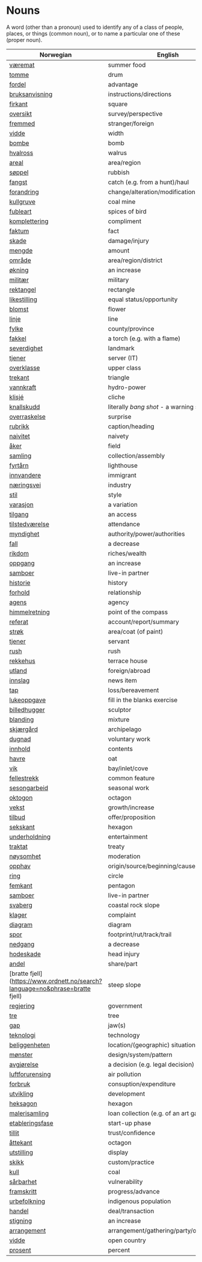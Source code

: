 # Nouns

A word (other than a pronoun) used to identify any of a class of people, places, or things (common noun), or to name a particular one of these (proper noun).

| Norwegian | English | Gender |
| --- | --- | --- |
| [væremat](https://www.ordnett.no/search?language=no&phrase=væremat) | summer food | m |
| [tomme](https://www.ordnett.no/search?language=no&phrase=tomme) | drum | m |
| [fordel](https://www.ordnett.no/search?language=no&phrase=fordel) | advantage | m |
| [bruksanvisning](https://www.ordnett.no/search?language=no&phrase=bruksanvisning) | instructions/directions | m |
| [firkant](https://www.ordnett.no/search?language=no&phrase=firkant) | square | m |
| [oversikt](https://www.ordnett.no/search?language=no&phrase=oversikt) | survey/perspective | m |
| [fremmed](https://www.ordnett.no/search?language=no&phrase=fremmed) | stranger/foreign | m |
| [vidde](https://www.ordnett.no/search?language=no&phrase=vidde) | width | m/f |
| [bombe](https://www.ordnett.no/search?language=no&phrase=bombe) | bomb | m |
| [hvalross](https://www.ordnett.no/search?language=no&phrase=hvalross) | walrus | m |
| [areal](https://www.ordnett.no/search?language=no&phrase=areal) | area/region | i |
| [søppel](https://www.ordnett.no/search?language=no&phrase=søppel) | rubbish | i |
| [fangst](https://www.ordnett.no/search?language=no&phrase=fangst) | catch (e.g. from a hunt)/haul | m |
| [forandring](https://www.ordnett.no/search?language=no&phrase=forandring) | change/alteration/modification | m |
| [kullgruve](https://www.ordnett.no/search?language=no&phrase=kullgruve) | coal mine | m |
| [fubleart](https://www.ordnett.no/search?language=no&phrase=fubleart) | spices of bird | m/f |
| [komplettering](https://www.ordnett.no/search?language=no&phrase=komplettering) | compliment | m |
| [faktum](https://www.ordnett.no/search?language=no&phrase=faktum) | fact | i |
| [skade](https://www.ordnett.no/search?language=no&phrase=skade) | damage/injury | m |
| [mengde](https://www.ordnett.no/search?language=no&phrase=mengde) | amount | m |
| [område](https://www.ordnett.no/search?language=no&phrase=område) | area/region/district | i |
| [økning](https://www.ordnett.no/search?language=no&phrase=økning) | an increase | m |
| [militær](https://www.ordnett.no/search?language=no&phrase=militær) | military | m |
| [rektangel](https://www.ordnett.no/search?language=no&phrase=rektangel) | rectangle | i |
| [likestilling](https://www.ordnett.no/search?language=no&phrase=likestilling) | equal status/opportunity | m |
| [blomst](https://www.ordnett.no/search?language=no&phrase=blomst) | flower | m |
| [linje](https://www.ordnett.no/search?language=no&phrase=linje) | line | m |
| [fylke](https://www.ordnett.no/search?language=no&phrase=fylke) | county/province | i |
| [fakkel](https://www.ordnett.no/search?language=no&phrase=fakkel) | a torch (e.g. with a flame) | m |
| [severdighet](https://www.ordnett.no/search?language=no&phrase=severdighet) | landmark | m |
| [tjener](https://www.ordnett.no/search?language=no&phrase=tjener) | server (IT) | m |
| [overklasse](https://www.ordnett.no/search?language=no&phrase=overklasse) | upper class | m |
| [trekant](https://www.ordnett.no/search?language=no&phrase=trekant) | triangle | m |
| [vannkraft](https://www.ordnett.no/search?language=no&phrase=vannkraft) | hydro-power | m |
| [klisjé](https://www.ordnett.no/search?language=no&phrase=klisjé) | cliche | m |
| [knallskudd](https://www.ordnett.no/search?language=no&phrase=knallskudd) | literally _bang shot_ - a warning shot gun | i |
| [overraskelse](https://www.ordnett.no/search?language=no&phrase=overraskelse) | surprise | m |
| [rubrikk](https://www.ordnett.no/search?language=no&phrase=rubrikk) | caption/heading | m |
| [naivitet](https://www.ordnett.no/search?language=no&phrase=naivitet) | naivety | m |
| [åker](https://www.ordnett.no/search?language=no&phrase=åker) | field | m |
| [samling](https://www.ordnett.no/search?language=no&phrase=samling) | collection/assembly | m |
| [fyrtårn](https://www.ordnett.no/search?language=no&phrase=fyrtårn) | lighthouse | i |
| [innvandere](https://www.ordnett.no/search?language=no&phrase=innvandere) | immigrant | m |
| [næringsvei](https://www.ordnett.no/search?language=no&phrase=næringsvei) | industry | m |
| [stil](https://www.ordnett.no/search?language=no&phrase=stil) | style | m |
| [varasjon](https://www.ordnett.no/search?language=no&phrase=varasjon) | a variation | m |
| [tilgang](https://www.ordnett.no/search?language=no&phrase=tilgang) | an access | i |
| [tilstedværelse](https://www.ordnett.no/search?language=no&phrase=tilstedværelse) | attendance | i |
| [myndighet](https://www.ordnett.no/search?language=no&phrase=myndighet) | authority/power/authorities | m |
| [fall](https://www.ordnett.no/search?language=no&phrase=fall) | a decrease | i |
| [rikdom](https://www.ordnett.no/search?language=no&phrase=rikdom) | riches/wealth | m |
| [oppgang](https://www.ordnett.no/search?language=no&phrase=oppgang) | an increase | m |
| [samboer](https://www.ordnett.no/search?language=no&phrase=samboer) | live-in partner | m |
| [historie](https://www.ordnett.no/search?language=no&phrase=historie) | history | m/f |
| [forhold](https://www.ordnett.no/search?language=no&phrase=forhold) | relationship | i |
| [agens](https://www.ordnett.no/search?language=no&phrase=agens) | agency | m |
| [himmelretning](https://www.ordnett.no/search?language=no&phrase=himmelretning) | point of the compass | m |
| [referat](https://www.ordnett.no/search?language=no&phrase=referat) | account/report/summary | i |
| [strøk](https://www.ordnett.no/search?language=no&phrase=strøk) | area/coat (of paint) | i |
| [tjener](https://www.ordnett.no/search?language=no&phrase=tjener) | servant | m |
| [rush](https://www.ordnett.no/search?language=no&phrase=rush) | rush | i |
| [rekkehus](https://www.ordnett.no/search?language=no&phrase=rekkehus) | terrace house | i |
| [utland](https://www.ordnett.no/search?language=no&phrase=utland) | foreign/abroad | m |
| [innslag](https://www.ordnett.no/search?language=no&phrase=innslag) | news item | i |
| [tap](https://www.ordnett.no/search?language=no&phrase=tap) | loss/bereavement | i |
| [lukeoppgave](https://www.ordnett.no/search?language=no&phrase=lukeoppgave) | fill in the blanks exercise | m |
| [billedhugger](https://www.ordnett.no/search?language=no&phrase=billedhugger) | sculptor | m |
| [blanding](https://www.ordnett.no/search?language=no&phrase=blanding) | mixture | m |
| [skjærgård](https://www.ordnett.no/search?language=no&phrase=skjærgård) | archipelago | m |
| [dugnad](https://www.ordnett.no/search?language=no&phrase=dugnad) | voluntary work | m |
| [innhold](https://www.ordnett.no/search?language=no&phrase=innhold) | contents | i |
| [havre](https://www.ordnett.no/search?language=no&phrase=havre) | oat | m |
| [vik](https://www.ordnett.no/search?language=no&phrase=vik) | bay/inlet/cove | m |
| [fellestrekk](https://www.ordnett.no/search?language=no&phrase=fellestrekk) | common feature | i |
| [sesongarbeid](https://www.ordnett.no/search?language=no&phrase=sesongarbeid) | seasonal work | i |
| [oktogon](https://www.ordnett.no/search?language=no&phrase=oktogon) | octagon | m |
| [vekst](https://www.ordnett.no/search?language=no&phrase=vekst) | growth/increase | m |
| [tilbud](https://www.ordnett.no/search?language=no&phrase=tilbud) | offer/proposition | i |
| [sekskant](https://www.ordnett.no/search?language=no&phrase=sekskant) | hexagon | m |
| [underholdning](https://www.ordnett.no/search?language=no&phrase=underholdning) | entertainment | m |
| [traktat](https://www.ordnett.no/search?language=no&phrase=traktat) | treaty | m |
| [nøysomhet](https://www.ordnett.no/search?language=no&phrase=nøysomhet) | moderation | m |
| [opphav](https://www.ordnett.no/search?language=no&phrase=opphav) | origin/source/beginning/cause | i |
| [ring](https://www.ordnett.no/search?language=no&phrase=ring) | circle | m |
| [femkant](https://www.ordnett.no/search?language=no&phrase=femkant) | pentagon | m |
| [samboer](https://www.ordnett.no/search?language=no&phrase=samboer) | live-in partner | m |
| [svaberg](https://www.ordnett.no/search?language=no&phrase=svaberg) | coastal rock slope | i |
| [klager](https://www.ordnett.no/search?language=no&phrase=klager) | complaint | m |
| [diagram](https://www.ordnett.no/search?language=no&phrase=diagram) | diagram | i |
| [spor](https://www.ordnett.no/search?language=no&phrase=spor) | footprint/rut/track/trail | i |
| [nedgang](https://www.ordnett.no/search?language=no&phrase=nedgang) | a decrease | m |
| [hodeskade](https://www.ordnett.no/search?language=no&phrase=hodeskade) | head injury | m |
| [andel](https://www.ordnett.no/search?language=no&phrase=andel) | share/part | m |
| [bratte fjell](https://www.ordnett.no/search?language=no&phrase=bratte fjell) | steep slope | m |
| [regjering](https://www.ordnett.no/search?language=no&phrase=regjering) | government | m |
| [tre](https://www.ordnett.no/search?language=no&phrase=tre) | tree | i |
| [gap](https://www.ordnett.no/search?language=no&phrase=gap) | jaw(s) | m |
| [teknologi](https://www.ordnett.no/search?language=no&phrase=teknologi) | technology | m |
| [beliggenheten](https://www.ordnett.no/search?language=no&phrase=beliggenheten) | location/(geographic) situation | m/f |
| [mønster](https://www.ordnett.no/search?language=no&phrase=mønster) | design/system/pattern | i |
| [avgjørelse](https://www.ordnett.no/search?language=no&phrase=avgjørelse) | a decision (e.g. legal decision) | m |
| [luftforurensing](https://www.ordnett.no/search?language=no&phrase=luftforurensing) | air pollution | m |
| [forbruk](https://www.ordnett.no/search?language=no&phrase=forbruk) | consuption/expenditure | i |
| [utvikling](https://www.ordnett.no/search?language=no&phrase=utvikling) | development | m |
| [heksagon](https://www.ordnett.no/search?language=no&phrase=heksagon) | hexagon | m |
| [malerisamling](https://www.ordnett.no/search?language=no&phrase=malerisamling) | loan collection (e.g. of an art gallery) | m |
| [etableringsfase](https://www.ordnett.no/search?language=no&phrase=etableringsfase) | start-up phase | m |
| [tillit](https://www.ordnett.no/search?language=no&phrase=tillit) | trust/confidence | m |
| [åttekant](https://www.ordnett.no/search?language=no&phrase=åttekant) | octagon | m |
| [utstilling](https://www.ordnett.no/search?language=no&phrase=utstilling) | display | m |
| [skikk](https://www.ordnett.no/search?language=no&phrase=skikk) | custom/practice | m |
| [kull](https://www.ordnett.no/search?language=no&phrase=kull) | coal | i |
| [sårbarhet](https://www.ordnett.no/search?language=no&phrase=sårbarhet) | vulnerability | m |
| [framskritt](https://www.ordnett.no/search?language=no&phrase=framskritt) | progress/advance | i |
| [urbefolkning](https://www.ordnett.no/search?language=no&phrase=urbefolkning) | indigenous population | m |
| [handel](https://www.ordnett.no/search?language=no&phrase=handel) | deal/transaction | m |
| [stigning](https://www.ordnett.no/search?language=no&phrase=stigning) | an increase | m |
| [arrangement](https://www.ordnett.no/search?language=no&phrase=arrangement) | arrangement/gathering/party/organisation | i |
| [vidde](https://www.ordnett.no/search?language=no&phrase=vidde) | open country | m |
| [prosent](https://www.ordnett.no/search?language=no&phrase=prosent) | percent | m |

